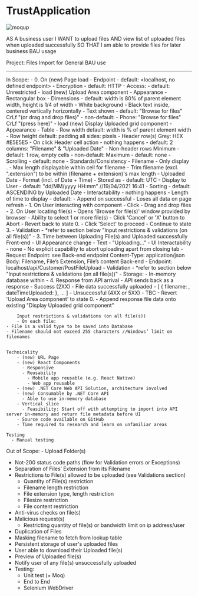 # TrustApplication

![moqup](https://user-images.githubusercontent.com/32786237/136834531-5aacb802-ea73-4603-851a-ec960d92ed4c.PNG)

AS A business user
I WANT to upload files
AND view list of uploaded files when uploaded successfully
SO THAT I am able to provide files for later business BAU usage

Project: Files Import for General BAU use

---

In Scope:
	- 0. On (new) Page load
		- Endpoint
			- default: <localhost, no defined endpoint>
		- Encryption
			- default: HTTP
		- Access:
			- default: Unrestricted
		- load (new) Upload Area component
			- Appearance
				- Rectangular box
					- Dimensions
						- default: width is 80% of parent element width, height is 1/4 of width
					- White background
					- Black text inside, centered vertically horizontally
						- Text shown
							- default: "Browse for files" CrLf "(or drag and drop files)"
							- non-default: 
								- Phone: "Browse for files" CrLf "(press here)"
		- load (new) Display Uploaded grid component
			- Appearance
				- Table
				- Row width
					default: width is % of parent element width
				- Row height
					default: padding all sides: pixels
				- Header row(s) Grey: HEX #E5E5E5
					- On click Header cell action
						- nothing happens
					- default: 2 columns: "Filename" & "Uploaded Date"
				- Non-header rows
					Minimum
						- default: 1 row, empty cells
						- non-default: <props Modifiable integer>
					Maximum
						- default: none
					- Scrolling
						- default: none
				- Standards/Consistency
					- Filename
						- Only display <filename>.<extension>
						- Max length displayable within cell for filename
							- Trim filename (excl. ".extension") to be within (filename + extension)'s max length
					- Uploaded Date
						- Format (incl. of Date + Time)
							- Stored as
								- default: UTC
							- Display to User
								- default: "dd/MM/yyyy HH:mm" //19/04/2021 16:41
					- Sorting
						- default: ASCENDING by Uploaded Date
				- Interactability
					- nothing happens
			- Length of time to display
				- default:
					- Append on successful 
					- Loses all data on page refresh
		- 1. On User interacting with component
			- Click
			- Drag and drop files
		- 2. On User locating file(s)
			- Opens 'Browse for file(s)' window provided by browser
			- Ability to select 1 or more file(s)
			- Click 'Cancel' or 'X' button to Abort
				- Revert back to state 0.
			- Click 'Select' to proceed
				- Continue to state 3.
			- Validation
				- *refer to section below "Input restrictions & validations (on all file(s))"
		- 3. Time between Uploading File(s) and Uploaded successfully
			Front-end
				- UI Appearance change
					- Text
						- "Uploading…”
				- UI Interactability
					- none
					- No explicit capability to abort uploading apart from closing tab
				- Request
					Endpoint: see Back-end endpoint
					Content-Type: application/json
					Body: Filename, File’s Extension, File’s content
			Back-end
				- Endpoint: localhost/api/Customer/PostFileUpload
				- Validation
					- *refer to section below "Input restrictions & validations (on all file(s))"
				- Storage:
					- In-memory database within 
    - 4. Response from API arrival
          - API sends back as a response
            - Success (2XX)
              - File data successfully uploaded
                - [ { filename: <Filename>, dateTimeUploaded: <Uploaded Date> }, ... ]
            - Unsuccessful (4XX or 5XX)
              - TBC
          - Revert 'Upload Area component' to state 0.
          - Append response file data onto existing "Display Uploaded grid component"

        Input restrictions & validations (on all file(s))
        - On each file:
    - File is a valid type to be saved into Database
    - Filename should not exceed 255 characters //Windows’ limit on filenames


    Technicality
        - (new) URL Page
        - (new) React Components
          - Responsive
          - Reusability
            - Mobile app reusable (e.g. React Native)
            - Web app reusable
        - (new) .NET Core Web API Solution, architecture involved
        - (new) Consumable by .NET Core API
          - Able to use in-memory database
        - Vertical slice
          - Feasibility: Start off with attempting to import into API server in-memory and return file metadata before UI
        - Source code available on GitHub
        - Time required to research and learn on unfamiliar areas

    Testing
      - Manual testing
		
					
Out of Scope:
	- Upload Folder(s)
  - Not-200 status code paths (flow for Validation errors or Exceptions)
  - Separation of Files’ Extension from its Filename
  - Restrictions to File(s) allowed to be uploaded (see Validations section)
    - Quantity of File(s) restriction
    - Filename length restriction
    - File extension type, length restriction
    - Filesize restriction
    - File content restriction
  - Anti-virus checks on file(s)
  - Malicious request(s)
    - Restricting quantity of file(s) or bandwidth limit on ip address/user
  - Duplication of Files
  - Masking filename to fetch from lookup table
  - Persistent storage of user's uploaded files
  - User able to download their Uploaded file(s)
  - Preview of Uploaded file(s)
  - Notify user of any file(s) unsuccessfully uploaded
  - Testing: 
      - Unit test (+ Moq)
      - End to End
      - Selenium WebDriver
